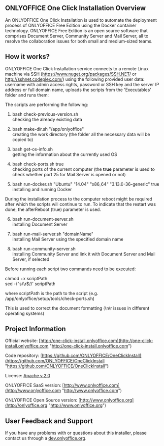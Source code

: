 ## ONLYOFFICE One Click Installation Overview

An ONLYOFFICE One Click Installation is used to automate the deployment process of ONLYOFFICE Free Edition using the Docker container technology.
ONLYOFFICE Free Edition is an open source software that comprises Document Server, Community Server and Mail Server,
all to resolve the collaboration issues for both small and medium-sized teams.


## How it works?

ONLYOFFICE One Click Installation service connects to a remote Linux machine via SSH (https://www.nuget.org/packages/SSH.NET/ or http://sshnet.codeplex.com/) using the following provided user data: username with admin access rights, password or SSH key and the server IP address or full domain name, uploads the scripts from the 'Executables' folder and runs them:

The scripts are performing the following:

1. bash check-previous-version.sh  
checking the already existing data 

2. bash make-dir.sh "/app/onlyoffice"  
creating the work directory (the folder all the necessary data will be copied to)

3. bash get-os-info.sh  
getting the information about the currently used OS

4. bash check-ports.sh true  
checking ports of the current computer (the **true** parameter is used to check whether port 25 for Mail Server is opened or not)

5. bash run-docker.sh "Ubuntu" "14.04" "x86_64" "3.13.0-36-generic" true  
installing and running Docker

During the installation process to the computer reboot might be required after which the scripts will continue to run. To indicate that the restart was done, the afterReboot (true) parameter is used.

6. bash run-document-server.sh  
installing Document Server

7. bash run-mail-server.sh "domainName"  
installing Mail Server using the specified domain name

8. bash run-community-server.sh  
installing Community Server and link it with Document Server and Mail Server, if selected


Before running each script two commands need to be executed: 

chmod +x scriptPath  
sed -i 's/\r$//' scriptPath

where scriptPath is the path to the script (e.g. /app/onlyoffice/setup/tools/check-ports.sh)

This is used to correct the document formatting (\n\r issues in different operating systems)


## Project Information

Official website: [http://one-click-install.onlyoffice.com](http://one-click-install.onlyoffice.com "http://one-click-install.onlyoffice.com")

Code repository: [https://github.com/ONLYOFFICE/OneClickInstall](https://github.com/ONLYOFFICE/OneClickInstall "https://github.com/ONLYOFFICE/OneClickInstall")

License: [Apache v.2.0](http://www.apache.org/licenses/LICENSE-2.0 "Apache v.2.0")

ONLYOFFICE SaaS version: [http://www.onlyoffice.com](http://www.onlyoffice.com "http://www.onlyoffice.com")

ONLYOFFICE Open Source version: [http://www.onlyoffice.org](http://onlyoffice.org "http://www.onlyoffice.org")


## User Feedback and Support

If you have any problems with or questions about this installer, please contact us through a [dev.onlyoffice.org][1].

  [1]: http://dev.onlyoffice.org
